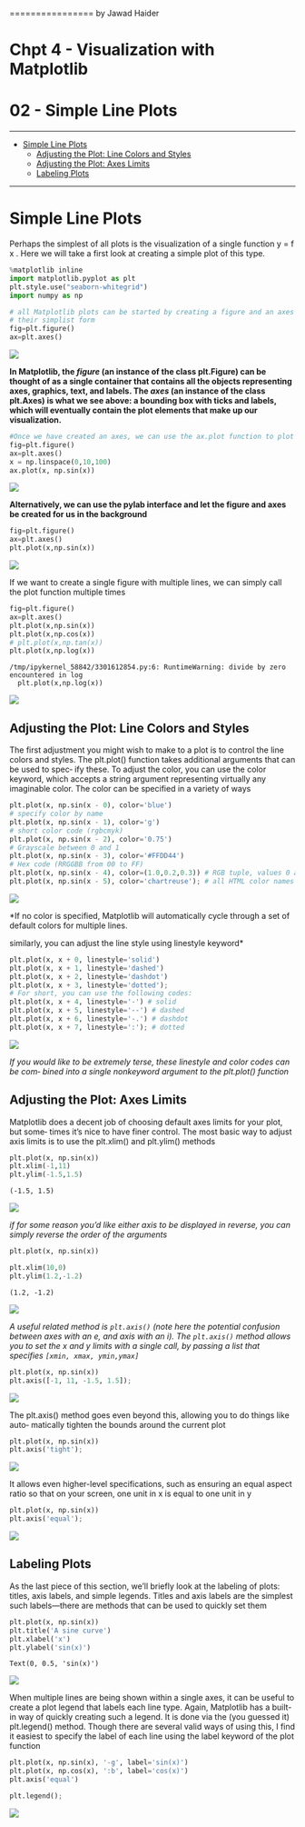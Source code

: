 ================
by Jawad Haider
# **Chpt 4 - Visualization with Matplotlib**

# 02 -  Simple Line Plots
------------------------------------------------------------------------

- <a href="#simple-line-plots" id="toc-simple-line-plots">Simple Line
  Plots</a>
  - <a href="#adjusting-the-plot-line-colors-and-styles"
    id="toc-adjusting-the-plot-line-colors-and-styles">Adjusting the Plot:
    Line Colors and Styles</a>
  - <a href="#adjusting-the-plot-axes-limits"
    id="toc-adjusting-the-plot-axes-limits">Adjusting the Plot: Axes
    Limits</a>
  - <a href="#labeling-plots" id="toc-labeling-plots">Labeling Plots</a>

------------------------------------------------------------------------
# Simple Line Plots

Perhaps the simplest of all plots is the visualization of a single
function y = f x . Here we will take a first look at creating a simple
plot of this type.

``` python
%matplotlib inline
import matplotlib.pyplot as plt
plt.style.use("seaborn-whitegrid")
import numpy as np
```

``` python
# all Matplotlib plots can be started by creating a figure and an axes
# their simplist form
fig=plt.figure()
ax=plt.axes()
```

![](02simple_lineplots_files/figure-gfm/cell-3-output-1.png)

**In Matplotlib, the *figure* (an instance of the class plt.Figure) can
be thought of as a single container that contains all the objects
representing axes, graphics, text, and labels. The *axes* (an instance
of the class plt.Axes) is what we see above: a bounding box with ticks
and labels, which will eventually contain the plot elements that make up
our visualization.**

``` python
#Once we have created an axes, we can use the ax.plot function to plot some data.
fig=plt.figure()
ax=plt.axes()
x = np.linspace(0,10,100)
ax.plot(x, np.sin(x))
```

![](02simple_lineplots_files/figure-gfm/cell-4-output-1.png)

**Alternatively, we can use the pylab interface and let the figure and
axes be created for us in the background**

``` python
fig=plt.figure()
ax=plt.axes()
plt.plot(x,np.sin(x))
```

![](02simple_lineplots_files/figure-gfm/cell-5-output-1.png)

If we want to create a single figure with multiple lines, we can simply
call the plot function multiple times

``` python
fig=plt.figure()
ax=plt.axes()
plt.plot(x,np.sin(x))
plt.plot(x,np.cos(x))
# plt.plot(x,np.tan(x))
plt.plot(x,np.log(x))
```

    /tmp/ipykernel_58842/3301612854.py:6: RuntimeWarning: divide by zero encountered in log
      plt.plot(x,np.log(x))

![](02simple_lineplots_files/figure-gfm/cell-6-output-2.png)

## Adjusting the Plot: Line Colors and Styles

The first adjustment you might wish to make to a plot is to control the
line colors and styles. The plt.plot() function takes additional
arguments that can be used to spec‐ ify these. To adjust the color, you
can use the color keyword, which accepts a string argument representing
virtually any imaginable color. The color can be specified in a variety
of ways

``` python
plt.plot(x, np.sin(x - 0), color='blue')
# specify color by name
plt.plot(x, np.sin(x - 1), color='g')
# short color code (rgbcmyk)
plt.plot(x, np.sin(x - 2), color='0.75')
# Grayscale between 0 and 1
plt.plot(x, np.sin(x - 3), color='#FFDD44')
# Hex code (RRGGBB from 00 to FF)
plt.plot(x, np.sin(x - 4), color=(1.0,0.2,0.3)) # RGB tuple, values 0 and 1
plt.plot(x, np.sin(x - 5), color='chartreuse'); # all HTML color names supported
```

![](02simple_lineplots_files/figure-gfm/cell-7-output-1.png)

\*If no color is specified, Matplotlib will automatically cycle through
a set of default colors for multiple lines.

similarly, you can adjust the line style using linestyle keyword\*

``` python
plt.plot(x, x + 0, linestyle='solid')
plt.plot(x, x + 1, linestyle='dashed')
plt.plot(x, x + 2, linestyle='dashdot')
plt.plot(x, x + 3, linestyle='dotted');
# For short, you can use the following codes:
plt.plot(x, x + 4, linestyle='-') # solid
plt.plot(x, x + 5, linestyle='--') # dashed
plt.plot(x, x + 6, linestyle='-.') # dashdot
plt.plot(x, x + 7, linestyle=':'); # dotted
```

![](02simple_lineplots_files/figure-gfm/cell-8-output-1.png)

*If you would like to be extremely terse, these linestyle and color
codes can be com‐ bined into a single nonkeyword argument to the
plt.plot() function*

## Adjusting the Plot: Axes Limits

Matplotlib does a decent job of choosing default axes limits for your
plot, but some‐ times it’s nice to have finer control. The most basic
way to adjust axis limits is to use the plt.xlim() and plt.ylim()
methods

``` python
plt.plot(x, np.sin(x))
plt.xlim(-1,11)
plt.ylim(-1.5,1.5)
```

    (-1.5, 1.5)

![](02simple_lineplots_files/figure-gfm/cell-9-output-2.png)

*if for some reason you’d like either axis to be displayed in reverse,
you can simply reverse the order of the arguments*

``` python
plt.plot(x, np.sin(x))

plt.xlim(10,0)
plt.ylim(1.2,-1.2)
```

    (1.2, -1.2)

![](02simple_lineplots_files/figure-gfm/cell-10-output-2.png)

*A useful related method is `plt.axis()` (note here the potential
confusion between axes with an e, and axis with an i). The `plt.axis()`
method allows you to set the x and y limits with a single call, by
passing a list that specifies `[xmin, xmax, ymin,ymax]`*

``` python
plt.plot(x, np.sin(x))
plt.axis([-1, 11, -1.5, 1.5]);
```

![](02simple_lineplots_files/figure-gfm/cell-11-output-1.png)

The plt.axis() method goes even beyond this, allowing you to do things
like auto‐ matically tighten the bounds around the current plot

``` python
plt.plot(x, np.sin(x))
plt.axis('tight');
```

![](02simple_lineplots_files/figure-gfm/cell-12-output-1.png)

It allows even higher-level specifications, such as ensuring an equal
aspect ratio so that on your screen, one unit in x is equal to one unit
in y

``` python
plt.plot(x, np.sin(x))
plt.axis('equal');
```

![](02simple_lineplots_files/figure-gfm/cell-13-output-1.png)

## Labeling Plots

As the last piece of this section, we’ll briefly look at the labeling of
plots: titles, axis labels, and simple legends. Titles and axis labels
are the simplest such labels—there are methods that can be used to
quickly set them

``` python
plt.plot(x, np.sin(x))
plt.title('A sine curve')
plt.xlabel('x')
plt.ylabel('sin(x)')
```

    Text(0, 0.5, 'sin(x)')

![](02simple_lineplots_files/figure-gfm/cell-14-output-2.png)

When multiple lines are being shown within a single axes, it can be
useful to create a plot legend that labels each line type. Again,
Matplotlib has a built-in way of quickly creating such a legend. It is
done via the (you guessed it) plt.legend() method. Though there are
several valid ways of using this, I find it easiest to specify the label
of each line using the label keyword of the plot function

``` python
plt.plot(x, np.sin(x), '-g', label='sin(x)')
plt.plot(x, np.cos(x), ':b', label='cos(x)')
plt.axis('equal')

plt.legend();
```

![](02simple_lineplots_files/figure-gfm/cell-15-output-1.png)
